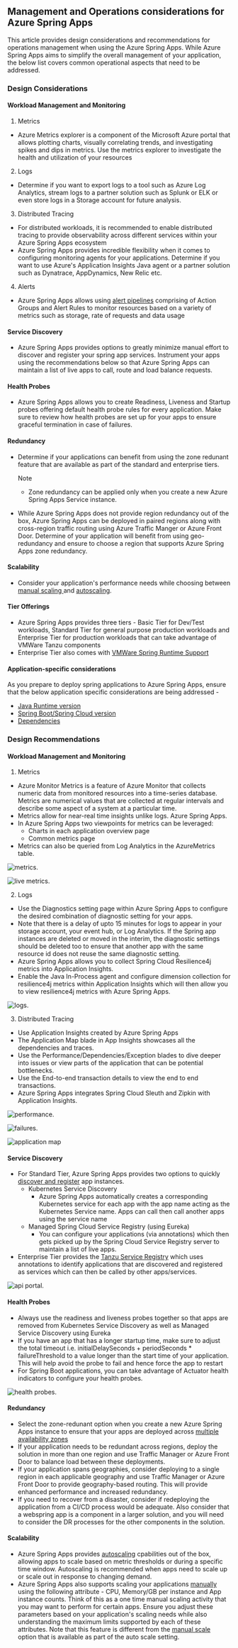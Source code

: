 <!-- Landing Zone Accelerator - Azure Spring App -Network Topology And Connectivity.MD v1 -->

## Management and Operations considerations for Azure Spring Apps

This article provides design considerations and recommendations for operations management when using the Azure Spring Apps. While Azure Spring Apps aims to simplify the overall management of your application, the below list covers common operational aspects that need to be addressed.

### Design Considerations

#### Workload Management and Monitoring

1. Metrics
- Azure Metrics explorer is a component of the Microsoft Azure portal that allows plotting charts, visually correlating trends, and investigating spikes and dips in metrics. Use the metrics explorer to investigate the health and utilization of your resources
2. Logs
- Determine if you want to export logs to a tool such as Azure Log Analytics, stream logs to a partner solution such as Splunk or ELK or even store logs in a Storage account for future analysis. 
3. Distributed Tracing  
- For distributed workloads, it is recommended to enable distributed tracing to provide observability across different services within your Azure Spring Apps ecosystem
- Azure Spring Apps provides incredible flexibility when it comes to configuring monitoring agents for your applications. Determine if you want to use Azure's Application Insights Java agent or a partner solution such as Dynatrace, AppDynamics, New Relic etc.
4. Alerts
- Azure Spring Apps allows using [alert pipelines](https://learn.microsoft.com/en-us/azure/spring-apps/tutorial-alerts-action-groups) comprising of Action Groups and Alert Rules to monitor resources based on a variety of metrics such as storage, rate of requests and data usage

#### Service Discovery
- Azure Spring Apps provides options to greatly minimize manual effort to discover and register your spring app services. Instrument your apps using the recommendations below so that Azure Spring Apps can maintain a list of live apps to call, route and load balance requests.

#### Health Probes
- Azure Spring Apps allows you to create Readiness, Liveness and Startup probes offering default health probe rules for every application. Make sure to review how health probes are set up for your apps to ensure graceful termination in case of failures.

#### Redundancy
- Determine if your applications can benefit from using the zone redunant feature that are available as part of the standard and enterprise tiers.
  > [!NOTE]
  >- Zone redundancy can be applied only when you create a new Azure Spring Apps Service instance.

- While Azure Spring Apps does not provide region redundancy out of the box, Azure Spring Apps can be deployed in paired regions along with cross-region traffic routing using Azure Traffic Manger or Azure Front Door. Determine of your application will benefit from using geo-redundancy and ensure to choose a region that supports Azure Spring Apps zone redundancy.

#### Scalability
- Consider your application's performance needs while choosing between [manual scaling ](https://learn.microsoft.com/en-us/azure/spring-apps/how-to-scale-manual) and [autoscaling](https://learn.microsoft.com/en-us/azure/spring-apps/how-to-setup-autoscale).

#### Tier Offerings
   - Azure Spring Apps provides three tiers - Basic Tier for Dev/Test workloads, Standard Tier for general purpose production workloads and Enterprise Tier for production workloads that can take advantage of VMWare Tanzu components
   - Enterprise Tier also comes with [VMWare Spring Runtime Support](https://learn.microsoft.com/en-us/azure/spring-apps/faq?pivots=programming-language-java#how-do-i-get-vmware-spring-runtime-support-enterprise-tier-only)


#### Application-specific considerations
As you prepare to deploy spring applications to Azure Spring Apps, ensure that the below application specific considerations are being addressed -

- [Java Runtime version](https://learn.microsoft.com/en-us/azure/spring-apps/faq?pivots=programming-language-java#which-versions-of-java-runtime-are-supported-in-azure-spring-apps)
- [Spring Boot/Spring Cloud version](https://learn.microsoft.com/en-us/azure/spring-apps/how-to-prepare-app-deployment?tabs=basic-standard-tier&pivots=programming-language-java#spring-boot-and-spring-cloud-versions)
- [Dependencies](https://learn.microsoft.com/en-us/azure/spring-apps/how-to-prepare-app-deployment?tabs=basic-standard-tier&pivots=programming-language-java#dependencies-for-spring-boot-version-24252627)


### Design Recommendations

#### Workload Management and Monitoring

1. Metrics
- Azure Monitor Metrics is a feature of Azure Monitor that collects numeric data from monitored resources into a time-series database. Metrics are numerical values that are collected at regular intervals and describe some aspect of a system at a particular time.
- Metrics allow for near-real time insights unlike logs. Azure Spring Apps.
- In Azure Spring Apps two viewpoints for metrics can be leveraged:
  - Charts in each application overview page
  - Common metrics page
- Metrics can also be queried from Log Analytics in the AzureMetrics table.
  
![metrics.](../Design-Areas/images/monitoring-metrics.jpg)

![live metrics.](../Design-Areas/images/monitoring-live-metrics.jpg)

2. Logs
- Use the Diagnostics setting page within Azure Spring Apps to configure the desired combination of diagnostic setting for your apps.
- Note that there is a delay of upto 15 minutes for logs to appear in your storage account, your event hub, or Log Analytics. If the Spring app instances are deleted or moved in the interim, the diagnostic settings should be deleted too to ensure that another app with the same resource id does not reuse the same diagnostic setting.
- Azure Spring Apps allows you to collect Spring Cloud Resilience4j metrics into Application Insights.
- Enable the Java In-Process agent and configure dimension collection for resilience4j metrics within Application Insights which will then allow you to view resilience4j metrics with Azure Spring Apps.

![logs.](../Design-Areas/images/monitoring-logs.jpg)

3. Distributed Tracing
- Use Application Insights created by Azure Spring Apps 
-	The Application Map blade in App Insights showcases all the dependencies and traces.
-	Use the Performance/Dependencies/Exception blades to dive deeper into issues or view parts of the application that can be potential bottlenecks.
- Use the End-to-end transaction details to view the end to end transactions.
-	Azure Spring Apps integrates Spring Cloud Sleuth and Zipkin with Application Insights.

![performance.](../Design-Areas/images/monitoring-performance.jpg)

![failures.](../Design-Areas/images/monitoring-failures.jpg)

![application map](../Design-Areas/images/monitoring-application-map.jpg)


#### Service Discovery
- For Standard Tier, Azure Spring Apps provides two options to quickly [discover and register](https://learn.microsoft.com/en-us/azure/spring-apps/how-to-service-registration?pivots=programming-language-java) app instances.
  - Kubernetes Service Discovery
    - Azure Spring Apps automatically creates a corresponding Kubernetes service for each app with the app name acting as the Kubernetes Service name. Apps can call then call another apps using the service name
  - Managed Spring Cloud Service Registry (using Eureka)
    - You can configure your applications (via annotations) which then gets picked up by the Spring Cloud Service Registry server to maintain a list of live apps. 
- Enterprise Tier provides the [Tanzu Service Registry](https://learn.microsoft.com/en-us/azure/spring-apps/how-to-enterprise-service-registry) which uses annotations to identify applications that are discovered and registered as services which can then be called by other apps/services.

![api portal.](../Design-Areas/images/monitoring-api-portal.jpg)

#### Health Probes
- Always use the readiness and liveness probes together so that apps are removed from Kubernetes Service Discovery as well as Managed Service Discovery using Eureka
- If you have an app that has a longer startup time, make sure to adjust the total timeout i.e. initialDelaySeconds + periodSeconds * failureThreshold to a value longer than the start time of your application. This will help avoid the probe to fail and hence force the app to restart
- For Spring Boot applications, you can take advantage of Actuator health indicators to configure your health probes. 

![health probes.](../Design-Areas/images/monitoring-health-probes.jpg)

#### Redundancy
- Select the zone-redunant option when you create a new Azure Spring Apps instance to ensure that your apps are deployed across [multiple availability zones](https://github.com/MicrosoftDocs/azure-docs/blob/main/articles/spring-apps/how-to-enable-redundancy-and-disaster-recovery.md#create-an-azure-spring-apps-instance-with-zone-redundancy-enabled)
- If your application needs to be redundant across regions, deploy the solution in more than one region and use Traffic Manager or Azure Front Door to balance load between these deployments.
- If your application spans geographies, consider deploying to a single region in each applicable geography and use Traffic Manager or Azure Front Door to provide geography-based routing. This will provide enhanced performance and increased redundancy.
- If you need to recover from a disaster, consider if redeploying the application from a CI/CD process would be adequate. Also consider that  a webspring app is a component in a larger solution, and you will need to consider the DR processes for the other components in the solution.

#### Scalability
- Azure Spring Apps provides [autoscaling](https://learn.microsoft.com/en-us/azure/spring-apps/how-to-setup-autoscale) cpabilities out of the box, allowing apps to scale based on metric thresholds or during a specific time window. Autoscaling is recommended when apps need to scale up or scale out in response to changing demand.
- Azure Spring Apps also supports scaling your applications [manually](https://learn.microsoft.com/en-us/azure/spring-apps/how-to-scale-manual) using the following attribute - CPU, Memory/GB per instance and App instance counts. Think of this as a one time manual scaling activity that you may want to perform for certain apps. Ensure you adjust these parameters based on your application's scaling needs while also understanding the maximum limits supported by each of these attributes. Note that this feature is different from the [manual scale](https://learn.microsoft.com/en-us/azure/spring-apps/how-to-setup-autoscale#set-up-autoscale-settings-for-your-application-in-the-azure-portal) option that is available as part of the auto scale setting. 
